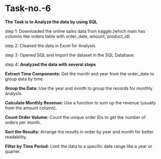 # Task-no.-6
**The Task is to Analyze the data by using SQL**

step 1: Downloaded the online sales data from kaggle.(which main has columns like orders table with order_date, amount, product_id)

step 2: Cleaned the data in Excel for Analysis.

step 3: Opened SQL and Import the dataset in the SQL Database.

step 4: **Analyzed the data with several steps**

**Extract Time Components:** Get the month and year from the order_date to group data by time.

**Group the Data:** Use the year and month to group the records for monthly analysis.

**Calculate Monthly Revenue:** Use a function to sum up the revenue (usually from the amount column).

**Count Order Volume:** Count the unique order IDs to get the number of orders per month.

**Sort the Results:** Arrange the results in order by year and month for better readability.

**Filter by Time Period:** Limit the data to a specific date range like a year or quarter.



